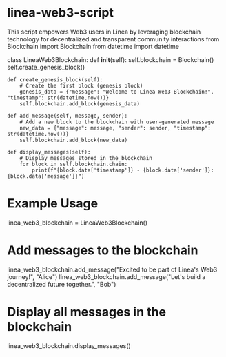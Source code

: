 # linea-web3-script   
This script empowers Web3 users in Linea by leveraging blockchain technology for decentralized and transparent community interactions
from Blockchain import Blockchain
from datetime import datetime

class LineaWeb3Blockchain:
    def __init__(self):
        self.blockchain = Blockchain()
        self.create_genesis_block()

    def create_genesis_block(self):
        # Create the first block (genesis block)
        genesis_data = {"message": "Welcome to Linea Web3 Blockchain!", "timestamp": str(datetime.now())}
        self.blockchain.add_block(genesis_data)

    def add_message(self, message, sender):
        # Add a new block to the blockchain with user-generated message
        new_data = {"message": message, "sender": sender, "timestamp": str(datetime.now())}
        self.blockchain.add_block(new_data)

    def display_messages(self):
        # Display messages stored in the blockchain
        for block in self.blockchain.chain:
            print(f"{block.data['timestamp']} - {block.data['sender']}: {block.data['message']}")

# Example Usage
linea_web3_blockchain = LineaWeb3Blockchain()

# Add messages to the blockchain
linea_web3_blockchain.add_message("Excited to be part of Linea's Web3 journey!", "Alice")
linea_web3_blockchain.add_message("Let's build a decentralized future together.", "Bob")

# Display all messages in the blockchain
linea_web3_blockchain.display_messages()
